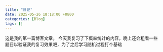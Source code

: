 ```yaml
---
title: "日记"
date: 2025-05-26 18:18:00 +0800
categories: [Blog]
tags: []
---
```


这是我的第一篇博客文章。
今天我复习了下概率统计的内容，晚上还会粗看一些题目以验证我的复习效果吧，为了之后学习随机过程打个基础